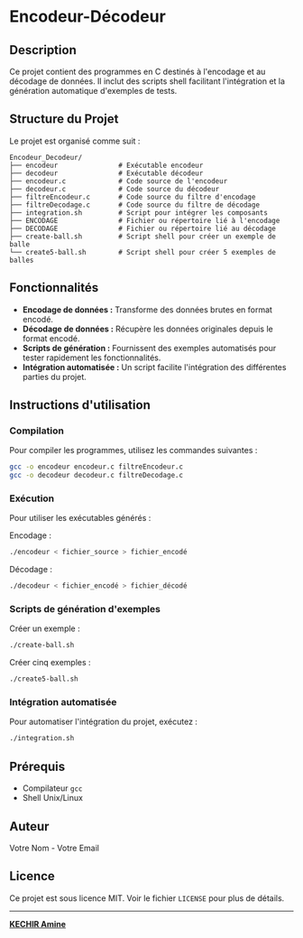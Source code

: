 # Encodeur-Décodeur

## Description

Ce projet contient des programmes en C destinés à l'encodage et au décodage de données. Il inclut des scripts shell facilitant l'intégration et la génération automatique d'exemples de tests.

## Structure du Projet

Le projet est organisé comme suit :

```
Encodeur_Decodeur/
├── encodeur               # Exécutable encodeur
├── decodeur               # Exécutable décodeur
├── encodeur.c             # Code source de l'encodeur
├── decodeur.c             # Code source du décodeur
├── filtreEncodeur.c       # Code source du filtre d'encodage
├── filtreDecodage.c       # Code source du filtre de décodage
├── integration.sh         # Script pour intégrer les composants
├── ENCODAGE               # Fichier ou répertoire lié à l'encodage
├── DECODAGE               # Fichier ou répertoire lié au décodage
├── create-ball.sh         # Script shell pour créer un exemple de balle
└── create5-ball.sh        # Script shell pour créer 5 exemples de balles
```

## Fonctionnalités

* **Encodage de données :** Transforme des données brutes en format encodé.
* **Décodage de données :** Récupère les données originales depuis le format encodé.
* **Scripts de génération :** Fournissent des exemples automatisés pour tester rapidement les fonctionnalités.
* **Intégration automatisée :** Un script facilite l'intégration des différentes parties du projet.

## Instructions d'utilisation

### Compilation

Pour compiler les programmes, utilisez les commandes suivantes :

```bash
gcc -o encodeur encodeur.c filtreEncodeur.c
gcc -o decodeur decodeur.c filtreDecodage.c
```

### Exécution

Pour utiliser les exécutables générés :

Encodage :

```bash
./encodeur < fichier_source > fichier_encodé
```

Décodage :

```bash
./decodeur < fichier_encodé > fichier_décodé
```

### Scripts de génération d'exemples

Créer un exemple :

```bash
./create-ball.sh
```

Créer cinq exemples :

```bash
./create5-ball.sh
```

### Intégration automatisée

Pour automatiser l'intégration du projet, exécutez :

```bash
./integration.sh
```

## Prérequis

* Compilateur `gcc`
* Shell Unix/Linux

## Auteur

Votre Nom - Votre Email

## Licence

Ce projet est sous licence MIT. Voir le fichier `LICENSE` pour plus de détails.

---

**[KECHIR Amine](https://github.com/amn-kchr)**
